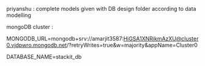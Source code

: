 priyanshu : complete models given with DB design folder according to data modelling

mongoDB cluster : 

MONGODB_URL=mongodb+srv://amarjit3587:HiGSA1XNRikmAzXU@cluster0.vjdpwro.mongodb.net/?retryWrites=true&w=majority&appName=Cluster0

DATABASE_NAME=stackit_db